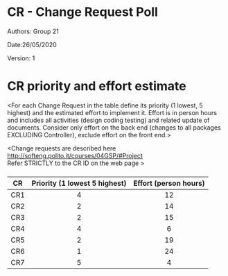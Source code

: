 # CR - Change Request Poll

Authors: Group 21

Date:26/05/2020

Version: 1




# CR priority and effort estimate


<For each Change Request in the table define its priority (1 lowest, 5 highest) and the estimated effort
to implement it. Effort is in person hours and includes all activities (design coding testing) and related
update of documents. Consider only effort on the back end (changes to all packages EXCLUDING Controller), exclude effort on the front end.>

<Change requests are described here http://softeng.polito.it/courses/04GSP/#Project   
 Refer STRICTLY to the CR ID on the web page >

### 

|   CR          | Priority (1 lowest 5 highest)       |          Effort (person hours) |   
| ----------- | :-------------------------------: | :----------------------------: | 
| CR1   | 4 | 12 |          
| CR2   |2 | 14 | 
| CR3   |2 | 15 | 
| CR4   |4 | 6 | 
| CR5   |2 | 19 | 
| CR6   |1 | 24 | 
| CR7   |5 | 4 | 
